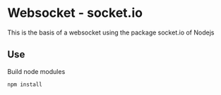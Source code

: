 # Websocket - socket.io

This is the basis of a websocket using the package socket.io of Nodejs

## Use

Build node modules

```
npm install
```
